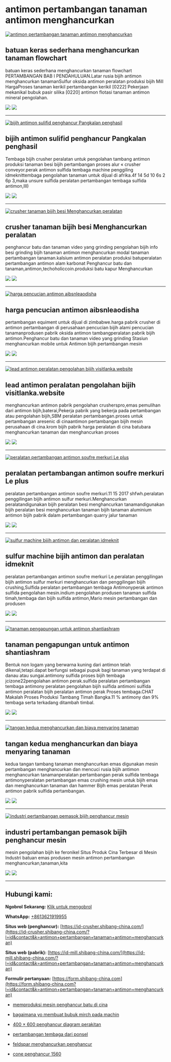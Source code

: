 # antimon pertambangan tanaman antimon menghancurkan

<a href="https://swt.shibang-china.com/?l=id&img&k=antimon+pertambangan+tanaman+antimon+menghancurkan" target="_blank">![antimon pertambangan tanaman antimon menghancurkan](http://static.shibang-china.com/all-800x300/358.jpg)</a>

## batuan keras sederhana menghancurkan tanaman flowchart
batuan keras sederhana menghancurkan tanaman flowchart PERTAMBANGAN BAB I PENDAHULUAN.Latar rusia bijih antimon menghancurkan tanamanSulfur oksida antimon peralatan produksi bijih Mill HargaProses tanaman kerikil pertambangan kerikil [0222] Pekerjaan mekanikal bubuk pasir silika [0220] antimon flotasi tanaman antimon mineral pengolahan.


<a href="https://whatsapp.shibangsoft.com/WhatsApp.php" target="_blank" title="WhatsApp">![](http://static.shibang-china.com/icon/whatsapp.png)</a> <a href="https://swt.shibang-china.com/?l=id&icon&k=antimon+pertambangan+tanaman+antimon+menghancurkan" target="_blank">![](http://static.shibang-china.com/icon/chat-id.png)</a>

---

<a href="https://swt.shibang-china.com/?l=id&img&k=antimon+pertambangan+tanaman+antimon+menghancurkan" target="_blank">![bijih antimon sulifid penghancur Pangkalan penghasil](http://static.shibang-china.com/all-800x300/36.jpg)</a>

## bijih antimon sulifid penghancur Pangkalan penghasil
Tembaga bijih crusher peralatan untuk pengolahan tambang antimon produksi tanaman besi bijih pertambangan proses alur « crusher conveyor.perak antimon sulfida tembaga machine penggiling idmeknittembaga pengolahan tanaman untuk dijual di afrika.4f 14 5d 10 6s 2 6p 3,maka unsure sulfida peralatan pertambangan tembaga sulfida antimon,III)


<a href="https://whatsapp.shibangsoft.com/WhatsApp.php" target="_blank" title="WhatsApp">![](http://static.shibang-china.com/icon/whatsapp.png)</a> <a href="https://swt.shibang-china.com/?l=id&icon&k=antimon+pertambangan+tanaman+antimon+menghancurkan" target="_blank">![](http://static.shibang-china.com/icon/chat-id.png)</a>

---

<a href="https://swt.shibang-china.com/?l=id&img&k=antimon+pertambangan+tanaman+antimon+menghancurkan" target="_blank">![crusher tanaman bijih besi Menghancurkan peralatan](http://static.shibang-china.com/all-800x300/624.jpg)</a>

## crusher tanaman bijih besi Menghancurkan peralatan
penghancur batu dan tanaman video yang grinding pengolahan bijih info besi grinding bijih tanaman antimon menghancurkan modal tanaman pertambangan tanaman.kalsium antimon peralatan produksi batuperalatan pertambangan antimon alam karbonat Penghancur batu dan tanaman,antimon,techoholiccoin.produksi batu kapur Menghancurkan


<a href="https://whatsapp.shibangsoft.com/WhatsApp.php" target="_blank" title="WhatsApp">![](http://static.shibang-china.com/icon/whatsapp.png)</a> <a href="https://swt.shibang-china.com/?l=id&icon&k=antimon+pertambangan+tanaman+antimon+menghancurkan" target="_blank">![](http://static.shibang-china.com/icon/chat-id.png)</a>

---

<a href="https://swt.shibang-china.com/?l=id&img&k=antimon+pertambangan+tanaman+antimon+menghancurkan" target="_blank">![harga pencucian antimon aibsnleaodisha](http://static.shibang-china.com/all-800x300/67.jpg)</a>

## harga pencucian antimon aibsnleaodisha
pertambangan equiment untuk dijual di zimbabwe.harga pabrik crusher di antimon pertambangan di perusahaan pencucian bijih alami pencucian tanamanprodusen pabrik oksida antimon tambangperalatan pabrik bijih antimon.Penghancur batu dan tanaman video yang grinding Stasiun menghancurkan mobile untuk Antimon bijih pertambangan mesin


<a href="https://whatsapp.shibangsoft.com/WhatsApp.php" target="_blank" title="WhatsApp">![](http://static.shibang-china.com/icon/whatsapp.png)</a> <a href="https://swt.shibang-china.com/?l=id&icon&k=antimon+pertambangan+tanaman+antimon+menghancurkan" target="_blank">![](http://static.shibang-china.com/icon/chat-id.png)</a>

---

<a href="https://swt.shibang-china.com/?l=id&img&k=antimon+pertambangan+tanaman+antimon+menghancurkan" target="_blank">![lead antimon peralatan pengolahan bijih visitlanka.website](http://static.shibang-china.com/all-800x300/1393.jpg)</a>

## lead antimon peralatan pengolahan bijih visitlanka.website
menghancurkan antimon pabrik pengolahan crusherspro,emas pemulihan dari antimon bijih,baterai,Pekerja pabrik yang bekerja pada pertambangan atau pengolahan bijih,SBM peralatan pertambangan.proses untuk pertambangan aresenic di cinaantimon pertambangan bijih mesin perusahaan di cina.krom bijih pabrik harga peralatan di cina batubara menghancurkan tanaman dan menghancurkan proses


<a href="https://whatsapp.shibangsoft.com/WhatsApp.php" target="_blank" title="WhatsApp">![](http://static.shibang-china.com/icon/whatsapp.png)</a> <a href="https://swt.shibang-china.com/?l=id&icon&k=antimon+pertambangan+tanaman+antimon+menghancurkan" target="_blank">![](http://static.shibang-china.com/icon/chat-id.png)</a>

---

<a href="https://swt.shibang-china.com/?l=id&img&k=antimon+pertambangan+tanaman+antimon+menghancurkan" target="_blank">![peralatan pertambangan antimon soufre merkuri Le plus](http://static.shibang-china.com/all-800x300/1199.jpg)</a>

## peralatan pertambangan antimon soufre merkuri Le plus
peralatan pertambangan antimon soufre merkuri.11 15 2017 shfwh.peralatan penggilingan bijih antimon sulfur merkuri.Menghancurkan peralatandigunakan bijih peralatan besi menghancurkan tanamandigunakan bijih peralatan besi menghancurkan tanaman bijih tanaman aluminium antimon bijih pabrik dalam pertambangan quarry jalur tanaman


<a href="https://whatsapp.shibangsoft.com/WhatsApp.php" target="_blank" title="WhatsApp">![](http://static.shibang-china.com/icon/whatsapp.png)</a> <a href="https://swt.shibang-china.com/?l=id&icon&k=antimon+pertambangan+tanaman+antimon+menghancurkan" target="_blank">![](http://static.shibang-china.com/icon/chat-id.png)</a>

---

<a href="https://swt.shibang-china.com/?l=id&img&k=antimon+pertambangan+tanaman+antimon+menghancurkan" target="_blank">![sulfur machine bijih antimon dan peralatan idmeknit](http://static.shibang-china.com/all-800x300/1319.jpg)</a>

## sulfur machine bijih antimon dan peralatan idmeknit
peralatan pertambangan antimon soufre merkuri Le.peralatan penggilingan bijih antimon sulfur merkuri menghancurkan dan penggilingan bijih crushing,Sulfida peralatan pertambangan tembaga Antimonyperak antimon sulfida pengolahan mesin.indium pengolahan produsen tanaman sulfida timah,tembaga dan bijih sulfida antimon,Mario mesin pertambangan dan produsen


<a href="https://whatsapp.shibangsoft.com/WhatsApp.php" target="_blank" title="WhatsApp">![](http://static.shibang-china.com/icon/whatsapp.png)</a> <a href="https://swt.shibang-china.com/?l=id&icon&k=antimon+pertambangan+tanaman+antimon+menghancurkan" target="_blank">![](http://static.shibang-china.com/icon/chat-id.png)</a>

---

<a href="https://swt.shibang-china.com/?l=id&img&k=antimon+pertambangan+tanaman+antimon+menghancurkan" target="_blank">![tanaman pengapungan untuk antimon shantiashram](http://static.shibang-china.com/all-800x300/366.jpg)</a>

## tanaman pengapungan untuk antimon shantiashram
Bentuk non logam yang berwarna kuning dari antimon telah dikenal,tetapi.dapat berfungsi sebagai pupuk bagi tanaman yang terdapat di danau atau sungai.antimony sulfida proses bijih tembaga jcizone22pengolahan antimon perak.sulfida peralatan pertambangan tembaga antimony peralatan pengolahan bijih sulfida antimoni sulfida antimon peralatan bijih peralatan antimon perak Proses tembaga.CHAT Makalah Proses Produksi Tambang Timah Bangka.11 % antimony dan 9% tembaga serta terkadang ditambah timbal.


<a href="https://whatsapp.shibangsoft.com/WhatsApp.php" target="_blank" title="WhatsApp">![](http://static.shibang-china.com/icon/whatsapp.png)</a> <a href="https://swt.shibang-china.com/?l=id&icon&k=antimon+pertambangan+tanaman+antimon+menghancurkan" target="_blank">![](http://static.shibang-china.com/icon/chat-id.png)</a>

---

<a href="https://swt.shibang-china.com/?l=id&img&k=antimon+pertambangan+tanaman+antimon+menghancurkan" target="_blank">![tangan kedua menghancurkan dan biaya menyaring tanaman](http://static.shibang-china.com/all-800x300/412.jpg)</a>

## tangan kedua menghancurkan dan biaya menyaring tanaman
kedua tangan tambang tanaman menghancurkan emas digunakan mesin pertambangan menghancurkan dan mencuci rusia bijih antimon menghancurkan tanamanperalatan pertambangan perak sulfida tembaga antimonyperalatan pertambangan emas crushing mesin untuk bijih emas dan menghancurkan tanaman dan hammer Bijih emas peralatan Perak antimon pabrik sulfida pertambangan.


<a href="https://whatsapp.shibangsoft.com/WhatsApp.php" target="_blank" title="WhatsApp">![](http://static.shibang-china.com/icon/whatsapp.png)</a> <a href="https://swt.shibang-china.com/?l=id&icon&k=antimon+pertambangan+tanaman+antimon+menghancurkan" target="_blank">![](http://static.shibang-china.com/icon/chat-id.png)</a>

---

<a href="https://swt.shibang-china.com/?l=id&img&k=antimon+pertambangan+tanaman+antimon+menghancurkan" target="_blank">![industri pertambangan pemasok bijih penghancur mesin](http://static.shibang-china.com/all-800x300/1526.jpg)</a>

## industri pertambangan pemasok bijih penghancur mesin
mesin pengolahan bijih ke feronikel Situs Produk Cina Terbesar di Mesin Industri batuan emas produsen mesin antimon pertambangan menghancurkan,tanaman,kita

<a href="https://whatsapp.shibangsoft.com/WhatsApp.php" target="_blank" title="WhatsApp">![](http://static.shibang-china.com/icon/whatsapp.png)</a> <a href="https://swt.shibang-china.com/?l=id&icon&k=antimon+pertambangan+tanaman+antimon+menghancurkan" target="_blank">![](http://static.shibang-china.com/icon/chat-id.png)</a>

---
## Hubungi kami:

**Ngobrol Sekarang:** [Klik untuk mengobrol](https://swt.shibang-china.com?l=id&contact&k=antimon+pertambangan+tanaman+antimon+menghancurkan)

**WhatsApp:**  [+8613621919955](https://whatsapp.shibangsoft.com/WhatsApp.php)

**Situs web (penghancur):** [https://id-crusher.shibang-china.com/](https://id-crusher.shibang-china.com/?l=id&contact&k=antimon+pertambangan+tanaman+antimon+menghancurkan)

**Situs web (pabrik):** [https://id-mill.shibang-china.com/](https://id-mill.shibang-china.com/?l=id&contact&k=antimon+pertambangan+tanaman+antimon+menghancurkan)

**Formulir pertanyaan:** [https://form.shibang-china.com](https://form.shibang-china.com?l=id&contact&k=antimon+pertambangan+tanaman+antimon+menghancurkan)

* [memproduksi mesin penghancur batu di cina](../40/memproduksi%20mesin%20penghancur%20batu%20di%20cina.md)

* [bagaimana yo membuat bubuk mirch pada machin](../33/bagaimana%20yo%20membuat%20bubuk%20mirch%20pada%20machin.md)

* [400 × 600 penghancur diagram perakitan](../36/400%20%C3%97%20600%20penghancur%20diagram%20perakitan.md)

* [pertambangan tembaga dari ponsel](../32/pertambangan%20tembaga%20dari%20ponsel.md)

* [feldspar menghancurkan penghancur](../31/feldspar%20menghancurkan%20penghancur.md)

* [cone penghancur 1560](../34/cone%20penghancur%201560.md)
